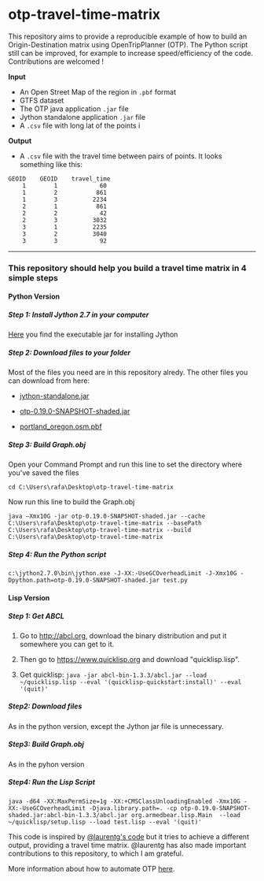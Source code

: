 # otp-travel-time-matrix
This repository aims to provide a reproducible example of how to build an Origin-Destination matrix using OpenTripPlanner (OTP). The Python script still can be improved, for example to increase speed/efficiency of the code. Contributions are welcomed !

**Input**
* An Open Street Map of the region in `.pbf` format
* GTFS dataset
* The OTP java application `.jar` file
*  Jython standalone application `.jar` file
* A  `.csv` file with long lat of the points i

**Output**
* A `.csv` file with the travel time between pairs of points. It looks something like this:
```
GEOID    GEOID    travel_time
    1        1            60
    1        2           861
    1        3          2234
    2        1           861
    2        2            42
    2        3          3032
    3        1          2235
    3        2          3040
    3        3            92
```

___
### This repository should help you build a travel time matrix in 4 simple steps

#### Python Version

##### Step 1: Install Jython 2.7 in your computer
[Here](http://www.jython.org/downloads.html) you find the executable jar for installing Jython

##### Step 2: Download files to your folder

Most of the files you need are in this repository alredy. The other files you can download from here:

* [jython-standalone.jar](http://search.maven.org/remotecontent?filepath=org/python/jython-standalone/2.7.0/jython-standalone-2.7.0.jar)

* [otp-0.19.0-SNAPSHOT-shaded.jar](http://dev.opentripplanner.org/jars/otp-0.19.0-SNAPSHOT-shaded.jar)
* [portland_oregon.osm.pbf](https://s3.amazonaws.com/metro-extracts.mapzen.com/portland_oregon.osm.pbf)


##### Step 3: Build Graph.obj
Open your Command Prompt and run this line to set the directory where you've saved the files

`cd C:\Users\rafa\Desktop\otp-travel-time-matrix`

Now run this line to build the Graph.obj

`java –Xmx10G -jar otp-0.19.0-SNAPSHOT-shaded.jar --cache C:\Users\rafa\Desktop\otp-travel-time-matrix --basePath C:\Users\rafa\Desktop\otp-travel-time-matrix --build C:\Users\rafa\Desktop\otp-travel-time-matrix`


##### Step 4: Run the Python script

`c:\jython2.7.0\bin\jython.exe -J-XX:-UseGCOverheadLimit -J-Xmx10G -Dpython.path=otp-0.19.0-SNAPSHOT-shaded.jar test.py`

#### Lisp Version

##### Step 1: Get ABCL

1. Go to <http://abcl.org>, download the binary distribution and put it somewhere you can get to it.

2. Then go to <https://www.quicklisp.org> and download "quicklisp.lisp". 

3. Get quicklisp: `java -jar abcl-bin-1.3.3/abcl.jar --load ~/quicklisp.lisp --eval '(quicklisp-quickstart:install)' --eval '(quit)'`

##### Step2: Download files

As in the python version, except the Jython jar file is unnecessary.

##### Step3: Build Graph.obj

As in the pyhon version

##### Step4: Run the Lisp Script

`java -d64 -XX:MaxPermSize=1g -XX:+CMSClassUnloadingEnabled -Xmx10G -XX:-UseGCOverheadLimit -Djava.library.path=. -cp otp-0.19.0-SNAPSHOT-shaded.jar:abcl-bin-1.3.3/abcl.jar org.armedbear.lisp.Main  --load ~/quicklisp/setup.lisp --load test.lisp --eval '(quit)'`


This code is inspired by [@laurentg's code](https://github.com/opentripplanner/OpenTripPlanner/blob/master/src/test/resources/scripts/test.py) but it tries to achieve a different output, providing a travel time matrix. @laurentg has also made important contributions to this repository, to which I am grateful.

More information about how to automate OTP [here](http://docs.opentripplanner.org/en/latest/Scripting/).

